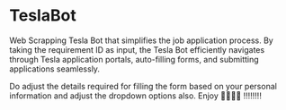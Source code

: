# TeslaBot
Web Scrapping Tesla Bot that simplifies the job application process. By taking the requirement ID as input, the Tesla Bot efficiently navigates through Tesla application portals, auto-filling forms, and submitting applications seamlessly.

Do adjust the details required for filling the form based on your personal information and adjust the dropdown options also.
Enjoy 🎉🎉🎉🎉 !!!!!!!!
